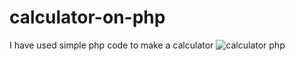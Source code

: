 # calculator-on-php
I have used simple php code to make a calculator
![calculator php](https://github.com/DuisembayAzat/calculator-on-php/assets/82931198/6591be7b-e433-4e97-86e1-f892e78e4a43)
